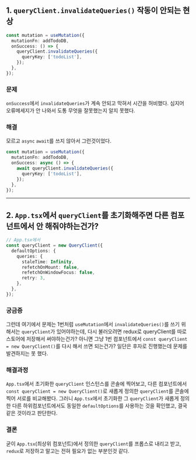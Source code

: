 ## 1. `queryClient.invalidateQueries()` 작동이 안되는 현상

```ts
const mutation = useMutation({
  mutationFn: addTodoDB,
  onSuccess: () => {
    queryClient.invalidateQueries({
      queryKey: ['todoList'],
    });
  },
});
```

### 문제

`onSuccess`에서 `invalidateQueries`가 계속 안되고 막혀서 시간을 허비했다. 심지어 오류메세지가 안 나와서 도통 무엇을 잘못했는지 알지 못했다.

### 해결

모르고 `async` `await`를 쓰지 않아서 그런것이었다.

```ts
const mutation = useMutation({
  mutationFn: addTodoDB,
  onSuccess: async () => {
    await queryClient.invalidateQueries({
      queryKey: ['todoList'],
    });
  },
});
```

---

## 2. `App.tsx`에서 `queryClient`를 초기화해주면 다른 컴포넌트에서 안 해줘야하는건가?

```ts
// App.tsx에서
const queryClient = new QueryClient({
  defaultOptions: {
    queries: {
      staleTime: Infinity,
      refetchOnMount: false,
      refetchOnWindowFocus: false,
      retry: 3,
    },
  },
});
```

### 궁금증

그런데 여기에서 문제는 1번처럼 `useMutation`에서 `invalidateQueries()`를 쓰기 위해서는 `queryClient`가 있어야하는데, 다시 불러오려면 redux로 queryClient를 따로 스토어에 저장해서 써야하는건가? 아니면 그냥 1번 컴포넌트에서 `const queryClient = new QueryClient()`를 다시 해서 쓰면 되는건가? 일단은 후자로 진행했는데 문제를 발견하지는 못 했다.

### 해결과정

`App.tsx`에서 초기화한 `queryClient` 인스턴스를 콘솔에 찍어보고, 다른 컴포넌트에서 `const queryClient = new QueryClient()`로 새롭게 정의한 `queryClient`를 콘솔에 찍어 서로를 비교해봤다.
그러니 `App.tsx`에서 초기화한 그 `queryClient`가 새롭게 정의한 다른 하위컴포넌트에서도 동일한 `defaultOptions`를 사용하는 것을 확인했고, 결국 같은 것이라고 판단한다.

### 결론

굳이 `App.tsx`(최상위 컴포넌트)에서 정의한 `queryClient`를 프롭스로 내리고 받고, `redux`로 저장하고 말고는 전혀 필요가 없는 부분인것 같다.
